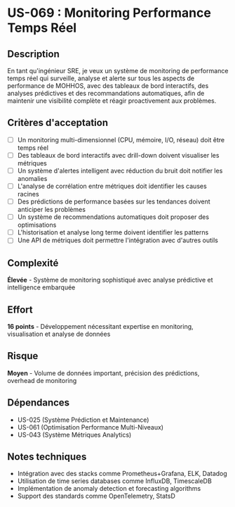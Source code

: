 # US-069 : Monitoring Performance Temps Réel

## Description
En tant qu'ingénieur SRE, je veux un système de monitoring de performance temps réel qui surveille, analyse et alerte sur tous les aspects de performance de MOHHOS, avec des tableaux de bord interactifs, des analyses prédictives et des recommandations automatiques, afin de maintenir une visibilité complète et réagir proactivement aux problèmes.

## Critères d'acceptation
- [ ] Un monitoring multi-dimensionnel (CPU, mémoire, I/O, réseau) doit être temps réel
- [ ] Des tableaux de bord interactifs avec drill-down doivent visualiser les métriques
- [ ] Un système d'alertes intelligent avec réduction du bruit doit notifier les anomalies
- [ ] L'analyse de corrélation entre métriques doit identifier les causes racines
- [ ] Des prédictions de performance basées sur les tendances doivent anticiper les problèmes
- [ ] Un système de recommendations automatiques doit proposer des optimisations
- [ ] L'historisation et analyse long terme doivent identifier les patterns
- [ ] Une API de métriques doit permettre l'intégration avec d'autres outils

## Complexité
**Élevée** - Système de monitoring sophistiqué avec analyse prédictive et intelligence embarquée

## Effort
**16 points** - Développement nécessitant expertise en monitoring, visualisation et analyse de données

## Risque
**Moyen** - Volume de données important, précision des prédictions, overhead de monitoring

## Dépendances
- US-025 (Système Prédiction et Maintenance)
- US-061 (Optimisation Performance Multi-Niveaux)
- US-043 (Système Métriques Analytics)

## Notes techniques
- Intégration avec des stacks comme Prometheus+Grafana, ELK, Datadog
- Utilisation de time series databases comme InfluxDB, TimescaleDB
- Implémentation de anomaly detection et forecasting algorithms
- Support des standards comme OpenTelemetry, StatsD